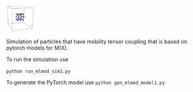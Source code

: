 
<p align="left">
<img src="doc_img/particle1.png" width="15%"> 
</p>

Simulation of particles that have mobility tensor coupling that is based on pytorch models for M(X).

To run the simulation use 

```python run_mlmod_sim1.py```

To generate the PyTorch model use 
```python gen_mlmod_model1.py```

